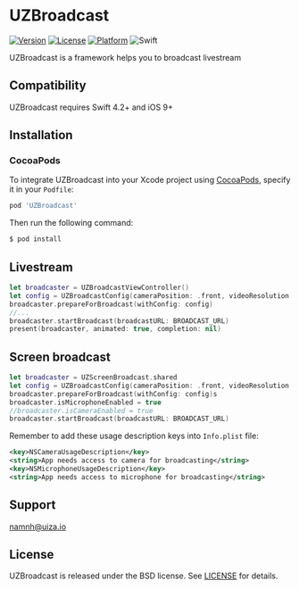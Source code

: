 # UZBroadcast

<!-- [![CI Status](http://img.shields.io/travis/uizaio/UZBroadcast.svg?style=flat)](https://travis-ci.org/uizaio/UZBroadcast) -->
[![Version](https://img.shields.io/cocoapods/v/UZBroadcast.svg?style=flat)](http://cocoapods.org/pods/UZBroadcast)
[![License](https://img.shields.io/cocoapods/l/UZBroadcast.svg?style=flat)](http://cocoapods.org/pods/UZBroadcast)
[![Platform](https://img.shields.io/cocoapods/p/UZBroadcast.svg?style=flat)](http://cocoapods.org/pods/UZBroadcast)
![Swift](https://img.shields.io/badge/%20in-swift%205.0-orange.svg)

UZBroadcast is a framework helps you to broadcast livestream

## Compatibility
UZBroadcast requires Swift 4.2+ and iOS 9+

## Installation

### CocoaPods
To integrate UZBroadcast into your Xcode project using [CocoaPods](http://cocoapods.org), specify it in your `Podfile`:

```ruby
pod 'UZBroadcast'
```

Then run the following command:

```bash
$ pod install
```

## Livestream

```swift
let broadcaster = UZBroadcastViewController()
let config = UZBroadcastConfig(cameraPosition: .front, videoResolution: ._720, videoBitrate: ._3000, videoFPS: ._30, audioBitrate: ._128Kbps, audioSampleRate: ._44_1khz, adaptiveBitrate: true)
broadcaster.prepareForBroadcast(withConfig: config)
//...
broadcaster.startBroadcast(broadcastURL: BROADCAST_URL)
present(broadcaster, animated: true, completion: nil)
```

## Screen broadcast

```swift
let broadcaster = UZScreenBroadcast.shared
let config = UZBroadcastConfig(cameraPosition: .front, videoResolution: ._720, videoBitrate: ._3000, videoFPS: ._30, audioBitrate: ._128Kbps, audioSampleRate: ._44_1khz, adaptiveBitrate: true)
broadcaster.prepareForBroadcast(withConfig: config)s
broadcaster.isMicrophoneEnabled = true
//broadcaster.isCameraEnabled = true
broadcaster.startBroadcast(broadcastURL: BROADCAST_URL)
```

Remember to add these usage description keys into `Info.plist` file:
```xml
<key>NSCameraUsageDescription</key>
<string>App needs access to camera for broadcasting</string>
<key>NSMicrophoneUsageDescription</key>
<string>App needs access to microphone for broadcasting</string>
```

## Support
namnh@uiza.io

## License
UZBroadcast is released under the BSD license. See [LICENSE](https://github.com/uizaio/uiza-sdk-broadcast-ios/blob/master/LICENSE) for details.